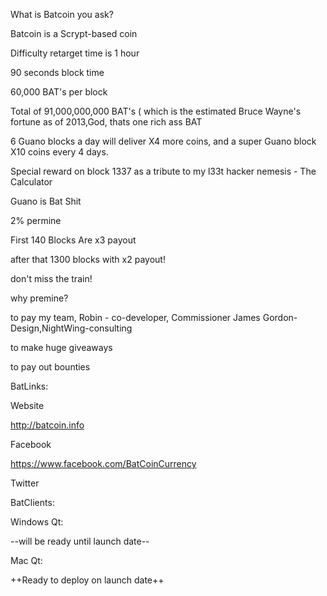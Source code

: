 What is Batcoin you ask?

Batcoin is a Scrypt-based coin

Difficulty retarget time is 1 hour

90 seconds block time

60,000 BAT's per block

Total of 91,000,000,000 BAT's ( which is the estimated Bruce Wayne's fortune as of 2013,God, thats one rich ass BAT

6 Guano blocks a day will deliver X4 more coins, and a super Guano block X10 coins every 4 days.

Special reward on block 1337 as a tribute to my l33t hacker nemesis  - The Calculator

Guano is Bat Shit

2% permine

First 140 Blocks Are x3 payout

after that 1300 blocks with x2 payout!

don't miss the train!

why premine?

to pay my team, Robin - co-developer, Commissioner James Gordon-Design,NightWing-consulting

to make huge giveaways

to pay out bounties

BatLinks:

Website

http://batcoin.info

Facebook

https://www.facebook.com/BatCoinCurrency

Twitter


BatClients:

Windows Qt:

--will be ready until launch date--

Mac Qt:

++Ready to deploy on launch date++
